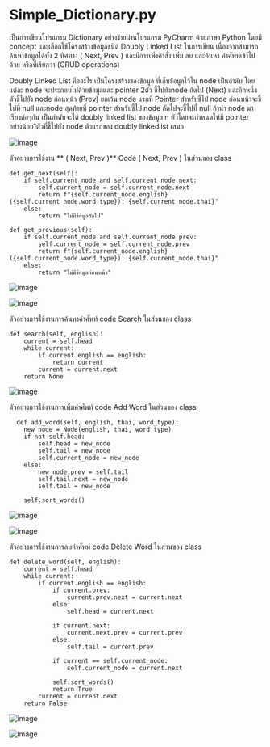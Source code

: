 # Simple_Dictionary.py
เป็นการเขียนโปรแกรม Dictionary อย่างง่ายผ่านโปรแกรม PyCharm ด้วยภาษา Python 
โดยมี concept และเลือกใช้โครงสร้างข้อมูลชนิด Doubly Linked List ในการเขียน เนื่องจากสามารถค้นหาข้อมูลได้ทั้ง 2 ทิศทาง ( Next, Prev )
และมีการเพิ่งคำสั่ง เพิ่ม ลบ และค้นหา คำศัพท์เข้าไปด้วย หรือที่เรียกว่า (CRUD operations)

Doubly Linked List คืออะไร
    เป็นโครงสร้างของข้อมูล ที่เก็บข้อมูลไว้ใน node เป็นลำดับ โดยแต่ละ node จะประกอบไปด้วยข้อมูลและ pointer 2ตัว ชี้ไปยังnode ถัดไป (Next) และอีกหนึ่งตัวชี้ไปยัง node ก่อนหน้า (Prev) ยกเว้น node แรกที่ Pointer สำหรับชี้ไป node ก่อนหน้าจะชี้ไปที่ null และnode สุดท้ายที่ pointer สำหรับชี้ไป node ถัดไปจะชี้ไปที่ null ถ้านํา node มาเรียงต่อๆกัน เป็นลำดับจะได้ doubly linked list ของข้อมูล n ตัวโดยจะกำหนดให้มี pointer อย่างน้อย1ตัวที่ชี้ไปยัง node ตัวแรกของ doubly linkedlist เสมอ

![image](https://github.com/twbengutcc/Simple_Dictionary.py/assets/150536808/d0d1bc71-7d56-4e3a-b709-91d0aa06e52a)


ตัวอย่างการใช้งาน ** ( Next, Prev )**  Code ( Next, Prev ) ในส่วนของ class

    def get_next(self):
        if self.current_node and self.current_node.next:
            self.current_node = self.current_node.next
            return f"{self.current_node.english} ({self.current_node.word_type}): {self.current_node.thai}"
        else:
            return "ไม่มีข้อมูลถัดไป"

    def get_previous(self):
        if self.current_node and self.current_node.prev:
            self.current_node = self.current_node.prev
            return f"{self.current_node.english} ({self.current_node.word_type}): {self.current_node.thai}"
        else:
            return "ไม่มีข้อมูลก่อนหน้า"

![image](https://github.com/twbengutcc/Simple_Dictionary.py/assets/150536808/efa6616b-e5e2-48ff-afb2-117db5f93bd6)

![image](https://github.com/twbengutcc/Simple_Dictionary.py/assets/150536808/62c0bf9a-3925-4220-b7f0-c28abda8acfb)


ตัวอย่างการใช้งานการค้นหาคำศัพท์ code Search ในส่วนของ class
    
    def search(self, english):
        current = self.head
        while current:
            if current.english == english:
                return current
            current = current.next
        return None
        
![image](https://github.com/twbengutcc/Simple_Dictionary.py/assets/150536808/7adee4ad-588e-4254-8eae-2a13149ce2fe)

ตัวอย่างการใช้งานการเพิ่มคำศัพท์ code Add Word ในส่วนของ class

      def add_word(self, english, thai, word_type):
        new_node = Node(english, thai, word_type)
        if not self.head:
            self.head = new_node
            self.tail = new_node
            self.current_node = new_node
        else:
            new_node.prev = self.tail
            self.tail.next = new_node
            self.tail = new_node

        self.sort_words()

![image](https://github.com/twbengutcc/Simple_Dictionary.py/assets/150536808/fb54c9d8-a2e4-4615-949f-3b8f099e4dfb)

![image](https://github.com/twbengutcc/Simple_Dictionary.py/assets/150536808/79893855-d07b-4bf6-8de2-7a79d739c966)


ตัวอย่างการใช้งานการลบคำศัพท์ code Delete Word ในส่วนของ class

    def delete_word(self, english):
        current = self.head
        while current:
            if current.english == english:
                if current.prev:
                    current.prev.next = current.next
                else:
                    self.head = current.next

                if current.next:
                    current.next.prev = current.prev
                else:
                    self.tail = current.prev

                if current == self.current_node:
                    self.current_node = current.next

                self.sort_words()
                return True
            current = current.next
        return False

![image](https://github.com/twbengutcc/Simple_Dictionary.py/assets/150536808/c00797d4-6cb5-4607-a081-03240bf71771)

![image](https://github.com/twbengutcc/Simple_Dictionary.py/assets/150536808/f607dcb1-94e6-480a-919e-c7890a44323e)
